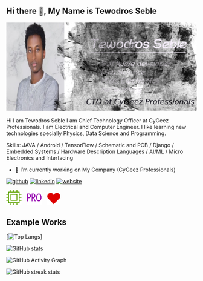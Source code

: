## Hi there 👋, My Name is Tewodros Seble
![](https://github.com/tewodrosseble/tewodrosseble/blob/main/banner1.png)

Hi I am Tewodros Seble I am Chief Technology Officer at CyGeez Professionals. I am Electrical and Computer Engineer. I like learning new technologies  specially Physics, Data Science and Programming.

Skills: JAVA / Android / TensorFlow / Schematic and PCB / Django / Embedded Systems / Hardware Description Languages / AI/ML / Micro Electronics and Interfacing

- 🔭 I’m currently working on My Company (CyGeez Professionals) 


[<img src='https://cdn.jsdelivr.net/npm/simple-icons@3.0.1/icons/github.svg' alt='github' height='40'>](https://github.com/tewodrossebe)  [<img src='https://cdn.jsdelivr.net/npm/simple-icons@3.0.1/icons/linkedin.svg' alt='linkedin' height='40'>](https://www.linkedin.com/in/tewodrosseble/)  [<img src='https://cdn.jsdelivr.net/npm/simple-icons@3.0.1/icons/icloud.svg' alt='website' height='40'>](wwww.cygeez.com)  

<a href='https://docs.github.com/en/developers'><img src='https://raw.githubusercontent.com/acervenky/animated-github-badges/master/assets/devbadge.gif' width='40' height='40'></a> <a href='https://github.com/pricing'><img src='https://raw.githubusercontent.com/acervenky/animated-github-badges/master/assets/pro.gif' width='40' height='40'></a> <a href='https://docs.github.com/en/github/supporting-the-open-source-community-with-github-sponsors'><img src='https://raw.githubusercontent.com/acervenky/animated-github-badges/master/assets/sponsorbadge.gif' width='35' height='35'></a> 

## Example Works


[![Top Langs](https://github-readme-stats.vercel.app/api/top-langs/?username=tewodrosseble)]

![GitHub stats](https://github-readme-stats.vercel.app/api?username=tewodrosseble&show_icons=true)  

![GitHub Activity Graph](https://activity-graph.herokuapp.com/graph?username=tewodrosseble)  

![GitHub streak stats](https://github-readme-streak-stats.herokuapp.com/?user=tewodrosseble)  

